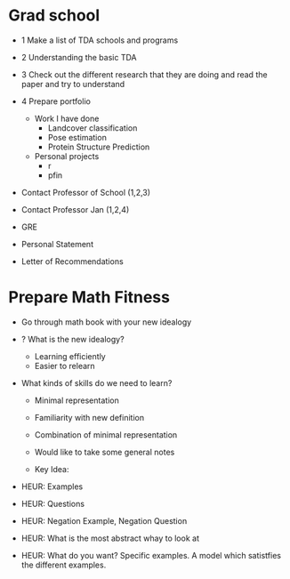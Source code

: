#  Grad school

* 1 Make a list of TDA schools and programs
* 2 Understanding the basic TDA
* 3 Check out the different research that they are doing and read the paper and try to understand
* 4 Prepare portfolio
  * Work I have done
    * Landcover classification
    * Pose estimation
    * Protein Structure Prediction
  * Personal projects
    * r
    * pfin

* Contact Professor of School (1,2,3)
* Contact Professor Jan (1,2,4)

* GRE
* Personal Statement
* Letter of Recommendations



# Prepare Math Fitness

* Go through math book with your new idealogy
* ? What is the new idealogy?
  * Learning efficiently
  * Easier to relearn
* What kinds of skills do we need to learn?
  * Minimal representation
  * Familiarity with new definition
  * Combination of minimal representation

  * Would like to take some general notes
  * Key Idea: 





    

* HEUR: Examples
* HEUR: Questions
* HEUR: Negation Example, Negation Question
* HEUR: What is the most abstract whay to look at
* HEUR: What do you want? Specific examples. A model which satistfies the different examples.
